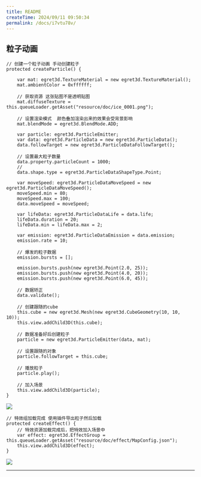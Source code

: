 ```yaml
---
title: README
createTime: 2024/09/11 09:50:34
permalink: /docs/i7vtu78v/
---
```

粒子动画
----------

    // 创建一个粒子动画 手动创建粒子
    protected createParticle() {

        var mat: egret3d.TextureMaterial = new egret3d.TextureMaterial();
        mat.ambientColor = 0xffffff;

        // 获取资源 这张贴图不是透明贴图 
        mat.diffuseTexture = this.queueLoader.getAsset("resource/doc/ice_0001.png");

        // 设置渲染模式  颜色叠加渲染出来的效果会受背景影响
        mat.blendMode = egret3d.BlendMode.ADD;

        var particle: egret3d.ParticleEmitter;
        var data: egret3d.ParticleData = new egret3d.ParticleData();
        data.followTarget = new egret3d.ParticleDataFollowTarget();

        // 设置最大粒子数量 
        data.property.particleCount = 1000;
        // 
        data.shape.type = egret3d.ParticleDataShapeType.Point;

        var moveSpeed: egret3d.ParticleDataMoveSpeed = new egret3d.ParticleDataMoveSpeed();
        moveSpeed.min = 80;
        moveSpeed.max = 100;
        data.moveSpeed = moveSpeed;

        var lifeData: egret3d.ParticleDataLife = data.life;
        lifeData.duration = 20;
        lifeData.min = lifeData.max = 2;

        var emission: egret3d.ParticleDataEmission = data.emission;
        emission.rate = 10;

        // 爆发的粒子数据
        emission.bursts = [];

        emission.bursts.push(new egret3d.Point(2.0, 25));
        emission.bursts.push(new egret3d.Point(4.0, 20));
        emission.bursts.push(new egret3d.Point(6.0, 45));

        // 数据矫正
        data.validate();

        // 创建跟随的cube
        this.cube = new egret3d.Mesh(new egret3d.CubeGeometry(10, 10, 10));
        this.view.addChild3D(this.cube);

        // 数据准备好后创建粒子
        particle = new egret3d.ParticleEmitter(data, mat);

        // 设置跟随的对象
        particle.followTarget = this.cube;

        // 播放粒子
        particle.play();

        // 加入场景 
        this.view.addChild3D(particle);
    }


![](Img_2.gif)

    // 特效组加载完成 使用插件导出粒子然后加载
    protected createEffect() {
		// 特效资源加载完成后，把特效加入场景中
        var effect: egret3d.EffectGroup = this.queueLoader.getAsset("resource/doc/effect/MapConfig.json");
        this.view.addChild3D(effect);
    }

![](Img_1.gif)

----------
